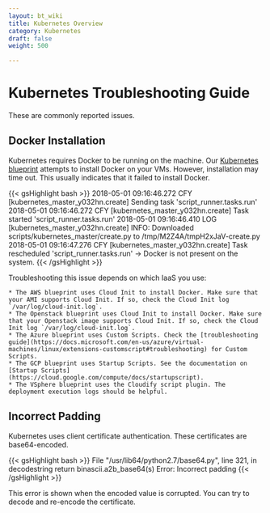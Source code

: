 ```yaml
---
layout: bt_wiki
title: Kubernetes Overview
category: Kubernetes
draft: false
weight: 500

---
```


# Kubernetes Troubleshooting Guide

These are commonly reported issues. 


## Docker Installation

Kubernetes requires Docker to be running on the machine. Our [Kubernetes blueprint](https://github.com/cloudify-examples/simple-kubernetes-blueprint) attempts to install Docker on your VMs. However, installation may time out. This usually indicates that it failed to install Docker.

{{< gsHighlight bash >}}
2018-05-01 09:16:46.272  CFY <kubernetes> [kubernetes_master_y032hn.create] Sending task 'script_runner.tasks.run'
2018-05-01 09:16:46.272  CFY <kubernetes> [kubernetes_master_y032hn.create] Task started 'script_runner.tasks.run'
2018-05-01 09:16:46.410  LOG <kubernetes> [kubernetes_master_y032hn.create] INFO: Downloaded scripts/kubernetes_master/create.py to /tmp/M2Z4A/tmpH2xJaV-create.py
2018-05-01 09:16:47.276  CFY <kubernetes> [kubernetes_master_y032hn.create] Task rescheduled 'script_runner.tasks.run' -> Docker is not present on the system.
{{< /gsHighlight >}}

Troubleshooting this issue depends on which IaaS you use:

    * The AWS blueprint uses Cloud Init to install Docker. Make sure that your AMI supports Cloud Init. If so, check the Cloud Init log `/var/log/cloud-init.log`.
    * The Openstack blueprint uses Cloud Init to install Docker. Make sure that your Openstack image supports Cloud Init. If so, check the Cloud Init log `/var/log/cloud-init.log`.
    * The Azure blueprint uses Custom Scripts. Check the [troubleshooting guide](https://docs.microsoft.com/en-us/azure/virtual-machines/linux/extensions-customscript#troubleshooting) for Custom Scripts.
    * The GCP blueprint uses Startup Scripts. See the documentation on [Startup Scripts](https://cloud.google.com/compute/docs/startupscript).
    * The VSphere blueprint uses the Cloudify script plugin. The deployment execution logs should be helpful. 


## Incorrect Padding

Kubernetes uses client certificate authentication. These certificates are base64-encoded. 

{{< gsHighlight bash >}}
  File "/usr/lib64/python2.7/base64.py", line 321, in decodestring
    return binascii.a2b_base64(s)
Error: Incorrect padding
{{< /gsHighlight >}}

This error is shown when the encoded value is corrupted. You can try to decode and re-encode the certificate.
